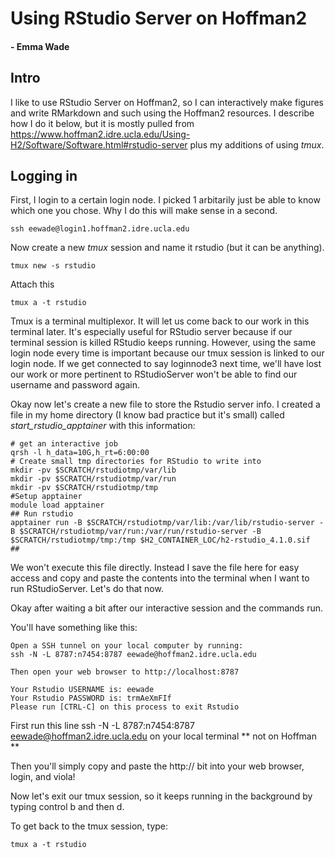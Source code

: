 # Using RStudio Server on Hoffman2
#### - Emma Wade

## Intro
I like to use RStudio Server on Hoffman2, so I can interactively make figures and write RMarkdown and such using the Hoffman2 resources. I describe how I do it below, but it is mostly pulled from https://www.hoffman2.idre.ucla.edu/Using-H2/Software/Software.html#rstudio-server plus my additions of using *tmux*. 

## Logging in 
First, I login to a certain login node. I picked 1 arbitarily just be able to know which one you chose. Why I do this will make sense in a second. 

```{bash}
ssh eewade@login1.hoffman2.idre.ucla.edu
```

Now create a new *tmux* session and name it rstudio (but it can be anything).

```{bash}
tmux new -s rstudio
```

Attach this 
```{bash}
tmux a -t rstudio
```

Tmux is a terminal multiplexor. It will let us come back to our work in this terminal later. It's especially useful for RStudio server because if our terminal session is killed RStudio keeps running. However, using the same login node every time is important because our tmux session is linked to our login node. If we get connected to say loginnode3 next time, we'll have lost our work or more pertinent to RStudioServer won't be able to find our username and password again. 

Okay now let's create a new file to store the Rstudio server info. I created a file in my home directory (I know bad practice but it's small) called *start_rstudio_apptainer* with this information: 

```{bash}
# get an interactive job
qrsh -l h_data=10G,h_rt=6:00:00  
# Create small tmp directories for RStudio to write into
mkdir -pv $SCRATCH/rstudiotmp/var/lib
mkdir -pv $SCRATCH/rstudiotmp/var/run
mkdir -pv $SCRATCH/rstudiotmp/tmp
#Setup apptainer
module load apptainer
## Run rstudio 
apptainer run -B $SCRATCH/rstudiotmp/var/lib:/var/lib/rstudio-server -B $SCRATCH/rstudiotmp/var/run:/var/run/rstudio-server -B $SCRATCH/rstudiotmp/tmp:/tmp $H2_CONTAINER_LOC/h2-rstudio_4.1.0.sif
## 

```

We won't execute this file directly. Instead I save the file here for easy access and copy and paste the contents into the terminal when I want to run RStudioServer. Let's do that now. 

Okay after waiting a bit after our interactive session and the commands run. 

You'll have something like this: 

```
Open a SSH tunnel on your local computer by running:
ssh -N -L 8787:n7454:8787 eewade@hoffman2.idre.ucla.edu

Then open your web browser to http://localhost:8787

Your Rstudio USERNAME is: eewade
Your Rstudio PASSWORD is: trmAeXmFIf
Please run [CTRL-C] on this process to exit Rstudio
```
First run this line ssh -N -L 8787:n7454:8787 eewade@hoffman2.idre.ucla.edu on your local terminal ** not on Hoffman **

Then you'll simply copy and paste the http:// bit into your web browser, login, and viola! 

Now let's exit our tmux session, so it keeps running in the background by typing control b and then d. 

To get back to the tmux session, type: 

```
tmux a -t rstudio
```


